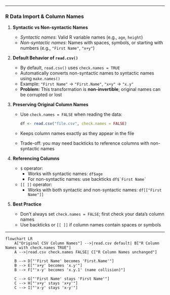 
---

### R Data Import & Column Names

1. **Syntactic vs Non-syntactic Names**

   * *Syntactic names*: Valid R variable names (e.g., `age`, `height`)
   * *Non-syntactic names*: Names with spaces, symbols, or starting with numbers (e.g., `"First Name"`, `"x+y"`)

2. **Default Behavior of `read.csv()`**

   * By default, `read.csv()` uses `check.names = TRUE`
   * Automatically converts non-syntactic names to syntactic names using `make.names()`
   * Example: `"First Name"` → `"First.Name"`, `"x+y"` → `"x.y"`
   * **Problem:** This transformation is **non-invertible**; original names can be corrupted or lost

3. **Preserving Original Column Names**

   * Use `check.names = FALSE` when reading the data:

     ```r
     df <- read.csv("file.csv", check.names = FALSE)
     ```
   * Keeps column names exactly as they appear in the file
   * Trade-off: you may need backticks to reference columns with non-syntactic names

4. **Referencing Columns**

   * `$` operator:
     * Works with syntactic names: `df$age`
     * For non-syntactic names: use backticks ``df$`First Name` ``
   * `[[ ]]` operator:
     * Works with both syntactic and non-syntactic names: `df[["First Name"]]`

4. **Best Practice**
   * Don’t always set `check.names = FALSE`; first check your data’s column names
   * Use backticks or `[[ ]]` if column names contain spaces or symbols

---
```mermaid
flowchart LR
    A["Original CSV Column Names"] -->|read.csv default| B["R Column Names with check.names TRUE"]
    A -->|read.csv check.names FALSE| C["R Column Names unchanged"]

    B --> D["'First Name' becomes 'First.Name'"]
    B --> E["'x+y' becomes 'x.y'"]
    B --> F["'x-y' becomes 'x.y.1' (name collision)"]

    C --> G["'First Name' stays 'First Name'"]
    C --> H["'x+y' stays 'x+y'"]
    C --> I["'x-y' stays 'x-y'"]
```

